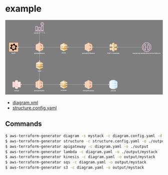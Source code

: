 # example

<div style="text-align:center"><img src="example.drawio.svg" /></div>

- [diagram.xml](diagram.xml)
- [structure.config.yaml](structure.config.yaml)

## Commands
```bash
$ aws-terraform-generator diagram -s mystack -c diagram.config.yaml -d diagram.xml -o diagram.yaml
$ aws-terraform-generator structure -c structure.config.yaml -o ./output
$ aws-terraform-generator apigateway -c diagram.yaml -o ./output
$ aws-terraform-generator lambda -c diagram.yaml -o ./output/mystack
$ aws-terraform-generator kinesis -c diagram.yaml -o output/mystack
$ aws-terraform-generator sqs -c diagram.yaml -o output/mystack
$ aws-terraform-generator s3 -c diagram.yaml -o output/mystack
```
